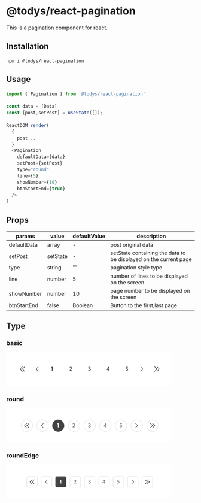 # @todys/react-pagination

This is a pagination component for react.

## Installation

```
npm i @todys/react-pagination
```

## Usage

```javascript
import { Pagination } from '@todys/react-pagination'

const data = [Data]
const [post,setPost] = useState([]);

ReactDOM.render(
  {
    post...
  }
  <Pagination 
    defaultData={data} 
    setPost={setPost} 
    type="round" 
    line={5} 
    showNumber={10}
    btnStartEnd={true}
  />
)
```

## Props

| params | value | defaultValue | description |
|--------|-------|--------------|-------------|
|defaultData|array|-|post original data|
|setPost|setState|-|setState containing the data to be displayed on the current page|
|type|string|""|pagination style type|
|line|number|5|number of lines to be displayed on the screen|
|showNumber|number|10|page number to be displayed on the screen|
|btnStartEnd|false|Boolean|Button to the first,last page|

## Type

### basic   
![basic](https://raw.githubusercontent.com/whdudtod1273/react-pagination/main/img/basic.png)      


### round   
![basic](https://raw.githubusercontent.com/whdudtod1273/react-pagination/main/img/round.png)      


### roundEdge   
![basic](https://raw.githubusercontent.com/whdudtod1273/react-pagination/main/img/roundEdge.png)      